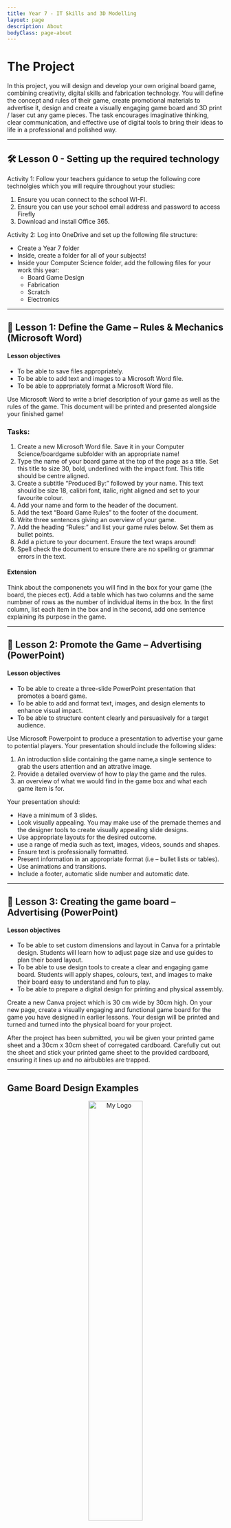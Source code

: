 ```yaml
---
title: Year 7 - IT Skills and 3D Modelling
layout: page
description: About
bodyClass: page-about
---
```


# The Project

In this project, you will design and develop your own original board game, combining creativity, digital skills and fabrication technology. You will define the concept and rules of their game, create promotional materials to advertise it, design and create a visually engaging game board and 3D print / laser cut any game pieces. The task encourages imaginative thinking, clear communication, and effective use of digital tools to bring their ideas to life in a professional and polished way.

<hr>

## 🛠️ Lesson 0 - Setting up the required technology

Activity 1: Follow your teachers guidance to setup the following core technolgies which you will require throughout your studies:
1. Ensure you ucan connect to the school WI-FI.
2. Ensure you can use your school email address and password to access Firefly
3. Download and install Office 365.

Activity 2: Log into OneDrive and set up the following file structure:
- Create a Year 7 folder
- Inside, create a folder for all of your subjects!
- Inside your Computer Science folder, add the following files for your work this year:
    - Board Game Design
    - Fabrication
    - Scratch
    - Electronics

<hr>

## 🧠 Lesson 1: Define the Game – Rules & Mechanics (Microsoft Word)

#### Lesson objectives
- To be able to save files appropriately.
- To be able to add text and images to a Microsoft Word file.
- To be able to apprpriately format a Microsoft Word file.

Use Microsoft Word to write a brief description of your game as well as the rules of the game. This document will be printed and presented alongside your finished game!

### Tasks:
1. Create a new Microsoft Word file. Save it in your Computer Science/boardgame subfolder with an appropriate name!
2. Type the name of your board game at the top of the page as a title. Set this title to size 30, bold, underlined with the impact font. This title should be centre aligned.
3. Create a subtitle “Produced By:” followed by your name. This text should be size 18, calibri font, italic, right aligned and set to your favourite colour.
4. Add your name and form to the header of the document.
5. Add the text “Board Game Rules” to the footer of the document.
6. Write three sentences giving an overview of your game.
7. Add the heading “Rules:” and list your game rules below. Set them as bullet points.
8. Add a picture to your document. Ensure the text wraps around!
9. Spell check the document to ensure there are no spelling or grammar errors in the text.

#### Extension
Think about the componenets you will find in the box for your game (the board, the pieces ect). Add a table which has two columns and the same numbner of rows as the number of individual items in the box. In the first column, list each item in the box and in the second, add one sentence explaining its purpose in the game.

<hr>


## 📢 Lesson 2: Promote the Game – Advertising (PowerPoint)

#### Lesson objectives
- To be able to create a three-slide PowerPoint presentation that promotes a board game.
- To be able to add and format text, images, and design elements to enhance visual impact.
- To be able to structure content clearly and persuasively for a target audience.

Use Microsoft Powerpoint to produce a presentation to advertise your game to potential players. Your presentation should include the following slides:

1. An introduction slide containing the game name,a single sentence to grab the users attention and an attrative image.
2. Provide a detailed overview of how to play the game and the rules.
3. an overview of what we would find in the game box and what each game item is for.


Your presentation should:
- Have a minimum of 3 slides.
- Look visually appealing. You may make use of the premade themes and the designer tools to create visually appealing slide designs.
- Use appropriate layouts for the desired outcome.
- use a range of media such as text, images, videos, sounds and shapes.
- Ensure text is professionally formatted.
- Present information in an appropriate format (i.e – bullet lists or tables).
- Use animations and transitions.
- Include a footer, automatic slide number and automatic date.

<hr>


## 🧩 Lesson 3: Creating the game board – Advertising (PowerPoint)

#### Lesson objectives
- To be able to set custom dimensions and layout in Canva for a printable design. Students will learn how to adjust page size and use guides to plan their board layout.
- To be able to use design tools to create a clear and engaging game board. Students will apply shapes, colours, text, and images to make their board easy to understand and fun to play.
- To be able to prepare a digital design for printing and physical assembly.

Create a new Canva project which is 30 cm wide by 30cm high. On your new page, create a visually engaging and functional game board for the game you have designed in earlier lessons. Your design will be printed and turned and turned into the physical board for your project. 

After the project has been submitted, you wil be given your printed game sheet and a 30cm x 30cm sheet of corregated cardboard. Carefully cut out the sheet and stick your printed game sheet to the provided cardboard, ensuring it lines up and no airbubbles are trapped.

<hr>



## Game Board Design Examples


<p align="center">
<img src="/images/illustrations/bg1.png" alt="My Logo" width="50%" height="auto">
</p>

<p align="center">
<img src="/images/illustrations/bg2.png" alt="My Logo" width="50%" height="auto">
</p>


<p align="center">
<img src="/images/illustrations/bg3.png" alt="My Logo" width="50%" height="auto">
</p>

<p align="center">
<img src="/images/illustrations/bg4.png" alt="My Logo" width="50%" height="auto">
</p>

<p align="center">
<img src="/images/illustrations/bg5.png" alt="My Logo" width="50%" height="auto">
</p>

<p align="center">
<img src="/images/illustrations/bg6.png" alt="My Logo" width="50%" height="auto">
</p>

<p align="center">
<img src="/images/illustrations/bg7.png" alt="My Logo" width="50%" height="auto">
</p>

<p align="center">
<img src="/images/illustrations/bg8.png" alt="My Logo" width="50%" height="auto">
</p>

<p align="center">
<img src="/images/illustrations/bg9.png" alt="My Logo" width="50%" height="auto">
</p>

<p align="center">
<img src="/images/illustrations/bg10.png" alt="My Logo" width="50%" height="auto">
</p>



